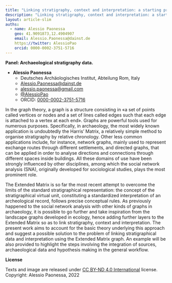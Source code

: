 ```yaml
---
title: "Linking stratigraphy, context and interpretation: a starting proposal"
description: "Linking stratigraphy, context and interpretation: a starting proposal"
layout: article-slim
auths:
  - name: Alessio Paonessa
    geo: 41.9091873,12.4904907
    email: Alessio.Paonessa@dainst.de
    https://twitter: AlessioPao
    orcid: 0000-0002-3751-5716
---
```



**Panel: Archaeological stratigraphy data.**

- **Alessio Paonessa**
  - Deutsches Archäologisches Institut, Abteilung Rom, Italy
  - [Alessio.Paonessa@dainst.de](Alessio.Paonessa@dainst.de)
  - [alessio.paonessa@gmail.com](alessio.paonessa@gmail.com)
  - [@AlessioPao](https://twitter.com/AlessioPao)
  - ORCID: [0000-0002-3751-5716](https://orcid.org/0000-0002-3751-5716)

In the graph theory, a graph is a structure consisting in «a set of points called vertices or nodes and a set of lines called edges such that each edge is attached to a vertex at each end». Graphs are powerful tools used for numerous purposes. Specifically, in archaeology, the most widely known application is undoubtedly the Harris’ Matrix, a relatively simple method to organise stratigraphy by relative chronology. Other less common applications include, for instance, network graphs, mainly used to represent exchange routes through different settlements, and directed graphs, that can be applied in order to analyse directions and connections through different spaces inside buildings. All these domains of use have been strongly influenced by other disciplines, among which the social network analysis (SNA), originally developed for sociological studies, plays the most prominent role.

The Extended Matrix is so far the most recent attempt to overcome the limits of the standard stratigraphical representation: the concept of the stratigraphical virtual unit, constituting a standardized interpretation of an archeological record, follows precise conceptual rules. As previously happened to the social network analysis with other kinds of graphs in archaeology, it is possible to go further and take inspiration from the landscape graphs developed in ecology, hence adding further layers to the Extended Matrix so as to link stratigraphy, context and interpretation. The present work aims to account for the basic theory underlying this approach and suggest a possible solution to the problem of linking stratigraphical data and interpretation using the Extended Matrix graph. An example will be also provided to highlight the steps involving the integration of sources, archaeological data and hypothesis making in the general workflow.

**License**

Texts and image are released under [CC BY-ND 4.0 International](https://creativecommons.org/licenses/by-nd/4.0/) license. Copyright: Alessio Paonessa, 2022
